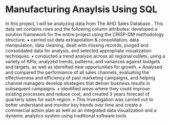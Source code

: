 # Manufacturing Anaylsis Using SQL
 In this project, I will be analyzing data from The AHG Sales Database . This data set contains  rows and the following column attributes:
developed a solution framework for the entire project using the CRISP-DM methodology structure.
▪ carried out data extrapolation & consolidation, data manipulation, data cleaning, dealt with missing 
records, purged and consolidated data for analysis, and selected appropriate visualization techniques.
▪ conducted a trend analysis across all regional outlets, using a variety of KPIs, analyzed trends, 
patterns, and variances against budgets and targets, as well as identified new opportunities for 
growth.
▪ Analysed and compared the performance of all sales channels, evaluating the effectiveness and 
efficiency of past marketing campaigns, and helping channel managers develop strategies that deliver 
business results in subsequent campaigns.
▪ identified areas where they could improve existing processes and reduce cost, and created 3 years 
forecast of quarterly sales for each region.
▪ This Investigation was carried out to better understand and 
monitor key trends over time and create a commercial action plan as well as an integrated data 
visualization and a dynamic analytics system using traditional software tools
